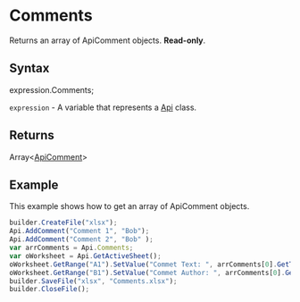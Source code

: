 # Comments

Returns an array of ApiComment objects. **Read-only**.

## Syntax

expression.Comments;

`expression` - A variable that represents a [Api](../Api.md) class.

## Returns

Array<[ApiComment](../../ApiComment/ApiComment.md)>

## Example

This example shows how to get an array of ApiComment objects.

```javascript
builder.CreateFile("xlsx");
Api.AddComment("Comment 1", "Bob");
Api.AddComment("Comment 2", "Bob" );
var arrComments = Api.Comments;
var oWorksheet = Api.GetActiveSheet();
oWorksheet.GetRange("A1").SetValue("Commet Text: ", arrComments[0].GetText());
oWorksheet.GetRange("B1").SetValue("Commet Author: ", arrComments[0].GetAuthorName());
builder.SaveFile("xlsx", "Comments.xlsx");
builder.CloseFile();
```